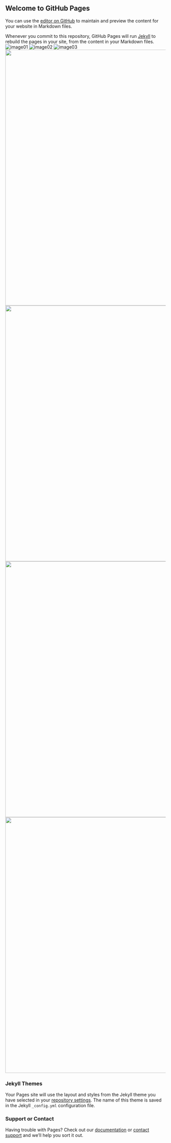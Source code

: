 ## Welcome to GitHub Pages

You can use the [editor on GitHub](https://github.com/zbbkeepgoing/zbbkeepgoing.github.io/edit/master/README.md) to maintain and preview the content for your website in Markdown files.

Whenever you commit to this repository, GitHub Pages will run [Jekyll](https://jekyllrb.com/) to rebuild the pages in your site, from the content in your Markdown files.
![image01](https://github.com/zbbkeepgoing/containerization/blob/master/Imgs/jenkins05.jpg)
![image02](https://github.com/zbbkeepgoing/containerization/blob/master/Imgs/jenkins05.jpg)
![image03](https://github.com/zbbkeepgoing/containerization/blob/master/Imgs/jenkins05.jpg)
<img src="https://github.com/zbbkeepgoing/containerization/blob/master/Imgs/jenkins05.jpg" width="800" >
<img src="https://github.com/zbbkeepgoing/containerization/blob/master/Imgs/jenkins05.jpg" width="800" >
<img src="https://github.com/zbbkeepgoing/containerization/blob/master/Imgs/jenkins05.jpg" width="800" >
<img src="https://github.com/zbbkeepgoing/containerization/blob/master/Imgs/jenkins05.jpg" width="800" >


### Jekyll Themes

Your Pages site will use the layout and styles from the Jekyll theme you have selected in your [repository settings](https://github.com/zbbkeepgoing/zbbkeepgoing.github.io/settings). The name of this theme is saved in the Jekyll `_config.yml` configuration file.

### Support or Contact

Having trouble with Pages? Check out our [documentation](https://help.github.com/categories/github-pages-basics/) or [contact support](https://github.com/contact) and we’ll help you sort it out.
